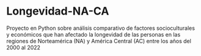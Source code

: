 # Longevidad-NA-CA
Proyecto en Python sobre análisis comparativo de factores socioculturales y económicos que han afectado la longevidad de las personas en las regiones de Norteamérica (NA) y América Central (AC) entre los años del 2000 al 2022
